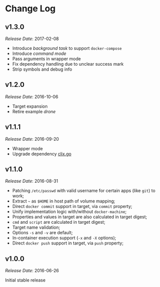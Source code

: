 # Change Log

## v1.3.0

_Release Date_: 2017-02-08

- Introduce _background task_ to support `docker-compose`
- Introduce _command mode_
- Pass arguments in wrapper mode
- Fix dependency handling due to unclear success mark
- Strip symbols and debug info

## v1.2.0

_Release Date_: 2016-10-06

- Target expansion
- Retire example _drone_

## v1.1.1

_Release Date_: 2016-09-20

- Wrapper mode
- Upgrade dependency [clix.go](https://github.com/codingbrain/clix.go)

## v1.1.0

_Release Date_: 2016-08-31

- Patching `/etc/passwd` with valid username for certain apps (like `git`) to work;
- Extract `~` as `$HOME` in host path of volume mapping;
- Direct `docker commit` support in target, via `commit` property;
- Unify implementation logic with/without `docker-machine`;
- Properties and values in target are also calculated in target digest;
- `cmd` and `script` are calculated in target digest;
- Target name validation;
- Options `-s` and `-v` are default;
- In-container execution support (`-x` and `-X` options);
- Direct `docker push` support in target, via `push` property;

## v1.0.0

_Release Date_: 2016-06-26

Initial stable release
